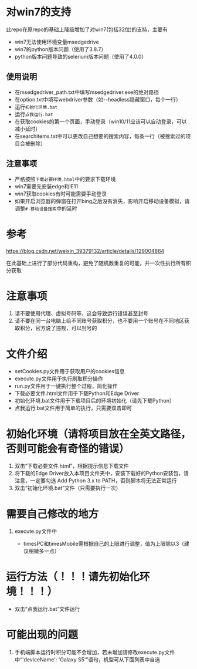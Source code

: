 # 对win7的支持
此repo在原repo的基础上降级增加了对win7(包括32位)的支持，主要有
- win7无法使用环境变量msedgedrive
- win7的python版本问题（使用了3.8.7）
- python版本问题导致的selerium版本问题（使用了4.0.0）
## 使用说明
- 在msedgedriver_path.txt中填写msedgedriver.exe的绝对路径
- 在option.txt中填写webdriver参数（如--headless隐藏窗口，每个一行）
- 运行`初始化环境.bat`
- 运行`点我运行.bat`
- 在获取cookies的第一个页面，手动登录（win10/11应该可以自动登录，可以减小延时）
- 在searchitems.txt中可以更改自己想要的搜索内容，每条一行（被搜索过的项目会被删除）
## 注意事项
- 严格按照`下载必要环境.html`中的要求下载环境
- win7需要先安装edge和IE11
- win7获取cookies有时可能需要手动登录
- 如果开启浏览器的弹窗在打开bing之后没有消失，影响开启移动设备模拟，请调整`# 移动设备搜索`中的延时
# 参考

https://blog.csdn.net/weixin_39379132/article/details/129004864

在此基础上进行了部分代码重构，避免了随机数重复的可能，并一次性执行所有积分获取

# 注意事项

1. 请不要使用代理、虚拟号码等，这会导致运行错误甚至封号
2. 请不要在同一台电脑上给不同账号获取积分，也不要用一个账号在不同地区获取积分，官方说了违规，可以封号的


# 文件介绍
- setCookies.py文件用于获取用户的cookies信息
- execute.py文件用于执行刷取积分操作
- run.py文件用于一键执行整个过程，简化操作
- 下载必要文件.html文件用于下载Python和Edge Driver
- 初始化环境.bat文件用于下载项目后的环境初始化（请先下载Python）
- 点我运行.bat文件用于简单的执行，只需要双击即可

# 初始化环境（请将项目放在全英文路径，否则可能会有奇怪的错误）
1. 双击“下载必要文件.html”，根据提示信息下载文件
2. 将下载的Edge Driver放入本项目文件夹中，安装下载好的Python安装包，请注意，一定要勾选 Add Python 3.x to PATH，否则脚本将无法正常运行
3. 双击“初始化环境.bat”文件（只需要执行一次）

# 需要自己修改的地方

1. execute.py文件中

   - timesPC和timesMobile需根据自己的上限进行调整，值为上限除以3（建议稍微多一点）

# 运行方法（！！！请先初始化环境！！！）

- 双击“点我运行.bat”文件运行

# 可能出现的问题

1. 手机端脚本运行时积分可能不会增加，若未增加请修改execute.py文件中“'deviceName': 'Galaxy S5'”语句，机型可从下面列表中自选

